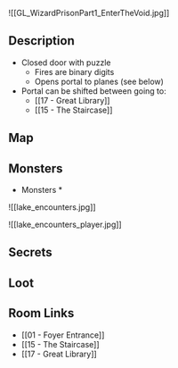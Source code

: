 ![[GL_WizardPrisonPart1_EnterTheVoid.jpg]]
## Description

* Closed door with puzzle
	* Fires are binary digits
	* Opens portal to planes (see below)
* Portal can be shifted between going to:
	* [[17 - Great Library]]
	* [[15 - The Staircase]]

## Map

## Monsters

* Monsters
	* 

![[lake_encounters.jpg]]

![[lake_encounters_player.jpg]]
## Secrets

## Loot

## Room Links

*  [[01 - Foyer Entrance]]
*  [[15 - The Staircase]]
*  [[17 - Great Library]]